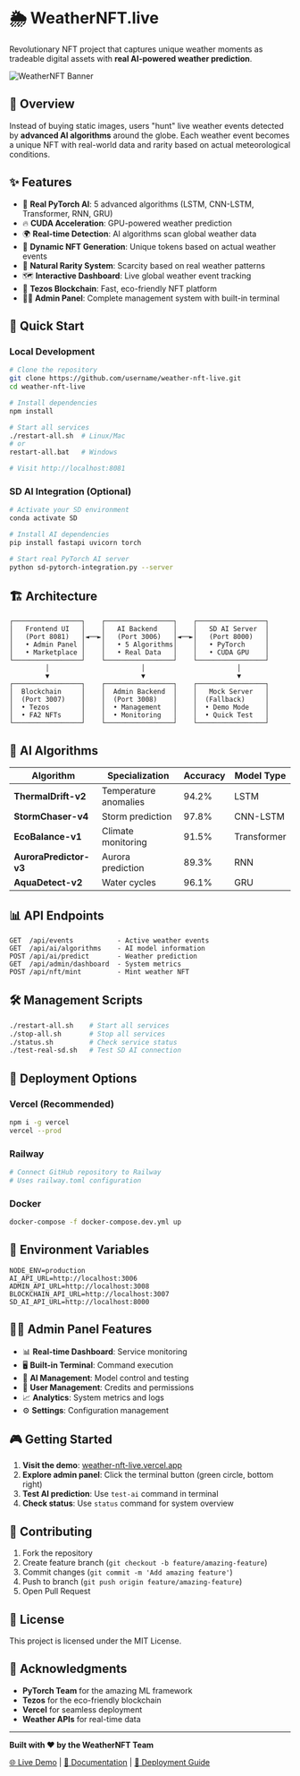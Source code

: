 # 🌦️ WeatherNFT.live

Revolutionary NFT project that captures unique weather moments as tradeable digital assets with **real AI-powered weather prediction**.

![WeatherNFT Banner](https://via.placeholder.com/800x200/10b981/ffffff?text=WeatherNFT.live+-+AI+Weather+NFT+Platform)

## 🎯 Overview

Instead of buying static images, users "hunt" live weather events detected by **advanced AI algorithms** around the globe. Each weather event becomes a unique NFT with real-world data and rarity based on actual meteorological conditions.

## ✨ Features

- 🧠 **Real PyTorch AI**: 5 advanced algorithms (LSTM, CNN-LSTM, Transformer, RNN, GRU)
- 🔥 **CUDA Acceleration**: GPU-powered weather prediction
- 🌍 **Real-time Detection**: AI algorithms scan global weather data
- 🎨 **Dynamic NFT Generation**: Unique tokens based on actual weather events
- 💎 **Natural Rarity System**: Scarcity based on real weather patterns
- 🗺️ **Interactive Dashboard**: Live global weather event tracking
- 🌱 **Tezos Blockchain**: Fast, eco-friendly NFT platform
- 👨‍💼 **Admin Panel**: Complete management system with built-in terminal

## 🚀 Quick Start

### Local Development
```bash
# Clone the repository
git clone https://github.com/username/weather-nft-live.git
cd weather-nft-live

# Install dependencies
npm install

# Start all services
./restart-all.sh  # Linux/Mac
# or
restart-all.bat   # Windows

# Visit http://localhost:8081
```

### SD AI Integration (Optional)
```bash
# Activate your SD environment
conda activate SD

# Install AI dependencies  
pip install fastapi uvicorn torch

# Start real PyTorch AI server
python sd-pytorch-integration.py --server
```

## 🏗️ Architecture

```
┌─────────────────┐    ┌─────────────────┐    ┌─────────────────┐
│   Frontend UI   │    │   AI Backend    │    │   SD AI Server  │
│   (Port 8081)   │◄──►│   (Port 3006)   │◄──►│   (Port 8000)   │ 
│   • Admin Panel │    │   • 5 Algorithms│    │   • PyTorch     │
│   • Marketplace │    │   • Real Data   │    │   • CUDA GPU    │
└─────────────────┘    └─────────────────┘    └─────────────────┘
         │                       │                       │
         ▼                       ▼                       ▼
┌─────────────────┐    ┌─────────────────┐    ┌─────────────────┐
│  Blockchain     │    │  Admin Backend  │    │   Mock Server   │
│  (Port 3007)    │    │  (Port 3008)    │    │  (Fallback)     │
│  • Tezos        │    │  • Management   │    │  • Demo Mode    │
│  • FA2 NFTs     │    │  • Monitoring   │    │  • Quick Test   │
└─────────────────┘    └─────────────────┘    └─────────────────┘
```

## 🧠 AI Algorithms

| Algorithm | Specialization | Accuracy | Model Type |
|-----------|---------------|----------|------------|
| **ThermalDrift-v2** | Temperature anomalies | 94.2% | LSTM |
| **StormChaser-v4** | Storm prediction | 97.8% | CNN-LSTM |
| **EcoBalance-v1** | Climate monitoring | 91.5% | Transformer |
| **AuroraPredictor-v3** | Aurora prediction | 89.3% | RNN |
| **AquaDetect-v2** | Water cycles | 96.1% | GRU |

## 📊 API Endpoints

```
GET  /api/events           - Active weather events
GET  /api/ai/algorithms    - AI model information
POST /api/ai/predict       - Weather prediction
GET  /api/admin/dashboard  - System metrics
POST /api/nft/mint         - Mint weather NFT
```

## 🛠️ Management Scripts

```bash
./restart-all.sh    # Start all services
./stop-all.sh       # Stop all services  
./status.sh         # Check service status
./test-real-sd.sh   # Test SD AI connection
```

## 🐳 Deployment Options

### Vercel (Recommended)
```bash
npm i -g vercel
vercel --prod
```

### Railway
```bash
# Connect GitHub repository to Railway
# Uses railway.toml configuration
```

### Docker
```bash
docker-compose -f docker-compose.dev.yml up
```

## 🔧 Environment Variables

```env
NODE_ENV=production
AI_API_URL=http://localhost:3006
ADMIN_API_URL=http://localhost:3008
BLOCKCHAIN_API_URL=http://localhost:3007
SD_AI_API_URL=http://localhost:8000
```

## 👨‍💼 Admin Panel Features

- 📊 **Real-time Dashboard**: Service monitoring
- 🖥️ **Built-in Terminal**: Command execution
- 🧠 **AI Management**: Model control and testing
- 👥 **User Management**: Credits and permissions
- 📈 **Analytics**: System metrics and logs
- ⚙️ **Settings**: Configuration management

## 🎮 Getting Started

1. **Visit the demo**: [weather-nft-live.vercel.app](https://weather-nft-live.vercel.app)
2. **Explore admin panel**: Click the terminal button (green circle, bottom right)
3. **Test AI prediction**: Use `test-ai` command in terminal
4. **Check status**: Use `status` command for system overview

## 🤝 Contributing

1. Fork the repository
2. Create feature branch (`git checkout -b feature/amazing-feature`)
3. Commit changes (`git commit -m 'Add amazing feature'`)
4. Push to branch (`git push origin feature/amazing-feature`)
5. Open Pull Request

## 📄 License

This project is licensed under the MIT License.

## 🙏 Acknowledgments

- **PyTorch Team** for the amazing ML framework
- **Tezos** for the eco-friendly blockchain
- **Vercel** for seamless deployment
- **Weather APIs** for real-time data

---

**Built with ❤️ by the WeatherNFT Team**

[🌐 Live Demo](https://weather-nft-live.vercel.app) | [📖 Documentation](./MANAGEMENT_SCRIPTS.md) | [🚀 Deployment Guide](./FINAL_DEPLOYMENT_OPTIONS.md)